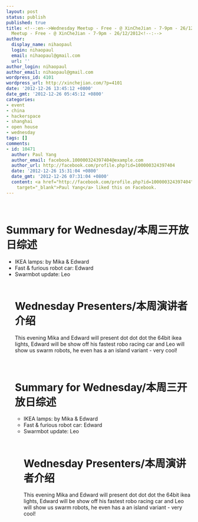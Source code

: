 ```yaml
---
layout: post
status: publish
published: true
title: <!--:en-->Wednesday Meetup - Free - @ XinCheJian - 7-9pm - 26/12/2012<!--:--><!--:zh-->Wednesday
  Meetup - Free - @ XinCheJian - 7-9pm - 26/12/2012<!--:-->
author:
  display_name: nihaopaul
  login: nihaopaul
  email: nihaopaul@gmail.com
  url: ''
author_login: nihaopaul
author_email: nihaopaul@gmail.com
wordpress_id: 4101
wordpress_url: http://xinchejian.com/?p=4101
date: '2012-12-26 13:45:12 +0800'
date_gmt: '2012-12-26 05:45:12 +0800'
categories:
- event
- china
- hackerspace
- shanghai
- open house
- wednesday
tags: []
comments:
- id: 10471
  author: Paul Yang
  author_email: facebook.100000324397404@example.com
  author_url: http://facebook.com/profile.php?id=100000324397404
  date: '2012-12-26 15:31:04 +0800'
  date_gmt: '2012-12-26 07:31:04 +0800'
  content: <a href="http://facebook.com/profile.php?id=100000324397404"
    target="_blank">Paul Yang</a> liked this on Facebook.
---
```

<p><!--:en--><br />
<h1>Summary for Wednesday/本周三开放日综述 </h1></p>
<ul>
<li>IKEA lamps: by Mika & Edward </li>
<li>Fast & furious robot car: Edward</li>
<li>Swarmbot update: Leo</li><br />
<h1>Wednesday Presenters/本周演讲者介绍</h1></p>
<p>This evening Mika and Edward will present dot dot dot the 64bit ikea lights, Edward will be show off his fastest robo racing car and Leo will show us swarm robots, he even has a an island variant - very cool!</p><!--:--><!--:zh--><br />
<h1>Summary for Wednesday/本周三开放日综述 </h1></p>
<ul>
<li>IKEA lamps: by Mika & Edward </li>
<li>Fast & furious robot car: Edward</li>
<li>Swarmbot update: Leo</li><br />
<h1>Wednesday Presenters/本周演讲者介绍</h1></p>
<p>This evening Mika and Edward will present dot dot dot the 64bit ikea lights, Edward will be show off his fastest robo racing car and Leo will show us swarm robots, he even has a an island variant - very cool!</p><!--:--></p>
